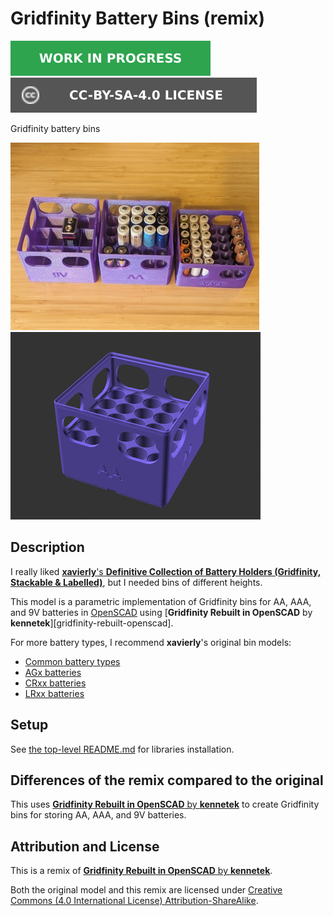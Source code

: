 # Gridfinity Battery Bins (remix)

![This model is a work in progress][work-in-progress-badge]
[![CC-BY-SA-4.0 license][license-badge]][license]

Gridfinity battery bins

![Photo](images/readme/photo-out-1.jpg)
![Model render](images/readme/demo.gif)

## Description

I really liked
[**xavierly**'s **Definitive Collection of Battery Holders (Gridfinity, Stackable & Labelled)**][xavierly-model-original],
but I needed bins of different heights.

This model is a parametric implementation of Gridfinity bins for AA, AAA, and 9V
batteries in [OpenSCAD][openscad] using
[**Gridfinity Rebuilt in OpenSCAD** by **kennetek**][gridfinity-rebuilt-openscad].

For more battery types, I recommend **xavierly**'s original bin models:

* [Common battery types][xavierly-model-original]
* [AGx batteries][xavierly-model-agx]
* [CRxx batteries][xavierly-model-crxx]
* [LRxx batteries][xavierly-model-lrxx]

## Setup

See [the top-level README.md](/README.md) for libraries installation.

## Differences of the remix compared to the original

This uses
[**Gridfinity Rebuilt in OpenSCAD** by **kennetek**][original-model-url]
to create Gridfinity bins for storing AA, AAA, and 9V batteries.

## Attribution and License

This is a remix of
[**Gridfinity Rebuilt in OpenSCAD** by **kennetek**][original-model-url].

Both the original model and this remix are licensed under
[Creative Commons (4.0 International License) Attribution-ShareAlike][license].

[license-badge]: /_static/license-badge-cc-by-sa-4.0.svg
[license]: http://creativecommons.org/licenses/by-sa/4.0/
[openscad]: https://openscad.org
[original-model-url]: https://github.com/kennetek/gridfinity-rebuilt-openscad
[work-in-progress-badge]: /_static/work-in-progress-badge.svg
[xavierly-model-agx]: https://www.printables.com/model/442231-agx-button-cell-battery-holders-gridfinity-stackab
[xavierly-model-crxx]: https://www.printables.com/model/442365-crxxxx-button-cell-battery-holders-gridfinity-stac
[xavierly-model-lrxx]: https://www.printables.com/model/442274-lrxx-button-cell-battery-holders-gridfinity-stacka
[xavierly-model-original]: https://www.printables.com/model/381400-definitive-collection-of-battery-holders-gridfinit
